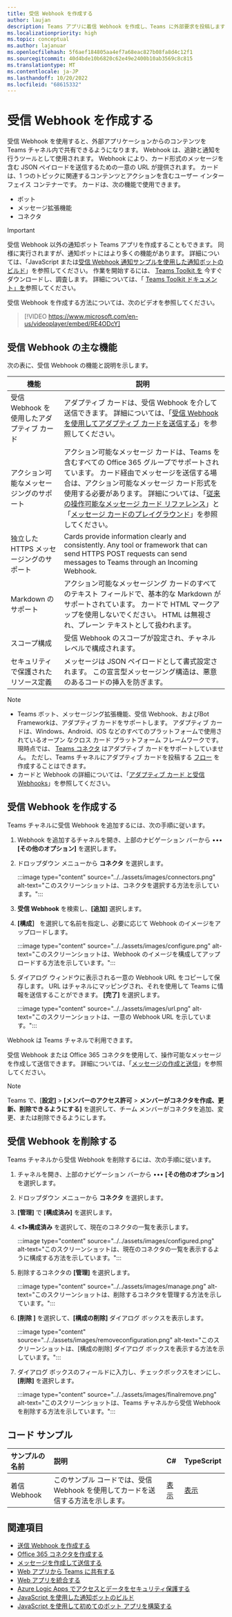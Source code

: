 ```yaml
---
title: 受信 Webhook を作成する
author: laujan
description: Teams アプリに着信 Webhook を作成し、Teams に外部要求を投稿します。 着信 Webhook を削除します。 着信 Webhook を使用してカードを送信するサンプル コード(C#,Node.js)。
ms.localizationpriority: high
ms.topic: conceptual
ms.author: lajanuar
ms.openlocfilehash: 5f6aef184805aa4ef7a68eac827b08fa8d4c12f1
ms.sourcegitcommit: 40d4bde10b6820c62e49e2400b10ab3569c8c815
ms.translationtype: MT
ms.contentlocale: ja-JP
ms.lasthandoff: 10/20/2022
ms.locfileid: "68615332"
---
```

# <a name="create-incoming-webhooks"></a>受信 Webhook を作成する

受信 Webhook を使用すると、外部アプリケーションからのコンテンツを Teams チャネル内で共有できるようになります。 Webhook は、追跡と通知を行うツールとして使用されます。 Webhook により、カード形式のメッセージを含む JSON ペイロードを送信するための一意の URL が提供されます。 カードは、1 つのトピックに関連するコンテンツとアクションを含むユーザー インターフェイス コンテナーです。 カードは、次の機能で使用できます。

* ボット
* メッセージ拡張機能
* コネクタ

> [!IMPORTANT]
> 受信 Webhook 以外の通知ボット Teams アプリを作成することもできます。 同様に実行されますが、通知ボットにはより多くの機能があります。 詳細については、「JavaScript または[受信 Webhook 通知サンプル](https://github.com/OfficeDev/TeamsFx-Samples/tree/dev/incoming-webhook-notification)[を使用した通知ボットのビルド](../../sbs-gs-notificationbot.yml)」を参照してください。 作業を開始するには、 [Teams Toolkit を](https://marketplace.visualstudio.com/items?itemName=TeamsDevApp.ms-teams-vscode-extension) 今すぐダウンロードし、調査します。 詳細については、「 [Teams Toolkit ドキュメント」を](../../toolkit/teams-toolkit-fundamentals.md)参照してください。

受信 Webhook を作成する方法については、次のビデオを参照してください。
<br>
> [!VIDEO https://www.microsoft.com/en-us/videoplayer/embed/RE4ODcY]

## <a name="key-features-of-an-incoming-webhook"></a>受信 Webhook の主な機能

次の表に、受信 Webhook の機能と説明を示します。

| 機能 | 説明 |
| -------- | ----------- |
|受信 Webhook を使用したアダプティブ カード | アダプティブ カードは、受信 Webhook を介して送信できます。 詳細については、「[受信 Webhookを使用してアダプティブ カードを送信する](../../webhooks-and-connectors/how-to/connectors-using.md#send-adaptive-cards-using-an-incoming-webhook)」を参照してください。|
|アクション可能なメッセージングのサポート|アクション可能なメッセージ カードは、Teams を含むすべての Office 365 グループでサポートされています。 カード経由でメッセージを送信する場合は、アクション可能なメッセージ カード形式を使用する必要があります。 詳細については、「[従来の操作可能なメッセージ カード リファレンス](/outlook/actionable-messages/message-card-reference)」と「[メッセージ カードのプレイグラウンド](https://messagecardplayground.azurewebsites.net)」を参照してください。|
|独立した HTTPS メッセージングのサポート|Cards provide information clearly and consistently. Any tool or framework that can send HTTPS POST requests can send messages to Teams through an Incoming Webhook.|
|Markdown のサポート|アクション可能なメッセージング カードのすべてのテキスト フィールドで、基本的な Markdown がサポートされています。 カードで HTML マークアップを使用しないでください。 HTML は無視され、プレーン テキストとして扱われます。|
|スコープ構成|受信 Webhook のスコープが設定され、チャネル レベルで構成されます。|
|セキュリティで保護されたリソース定義|メッセージは JSON ペイロードとして書式設定されます。 この宣言型メッセージング構造は、悪意のあるコードの挿入を防ぎます。|

<!--- TBD: A note should be short and eye-catching. No need to put a list item inside a Note or any admonition for that matter. Re-write the below list item.
--->

> [!NOTE]
>
> * Teams ボット、メッセージング拡張機能、受信 Webhook、およびBot Frameworkは、アダプティブ カードをサポートします。 アダプティブ カードは、Windows、Android、iOS などのすべてのプラットフォームで使用されているオープン なクロス カード プラットフォーム フレームワークです。 現時点では、 [Teams コネクタ](../../webhooks-and-connectors/how-to/connectors-creating.md) はアダプティブ カードをサポートしていません。 ただし、Teams チャネルにアダプティブ カードを投稿する [フロー](https://flow.microsoft.com/blog/microsoft-flow-in-microsoft-teams/) を作成することはできます。
> * カードと Webhook の詳細については、「[アダプティブ カード と受信 Webhooks](~/task-modules-and-cards/what-are-cards.md#adaptive-cards-and-incoming-webhooks)」を参照してください。

## <a name="create-an-incoming-webhook"></a>受信 Webhook を作成する

Teams チャネルに受信 Webhook を追加するには、次の手順に従います。

1. Webhook を追加するチャネルを開き、上部のナビゲーション バーから &#8226;&#8226;&#8226; **[その他のオプション]** を選択します。
1. ドロップダウン メニューから **コネクタ** を選択します。

   :::image type="content" source="../../assets/images/connectors.png" alt-text="このスクリーンショットは、コネクタを選択する方法を示しています。":::

1. **受信 Webhook** を検索し、**[追加]** 選択します。
1. **[構成］** を選択して名前を指定し、必要に応じて Webhook のイメージをアップロードします。

   :::image type="content" source="../../assets/images/configure.png" alt-text="このスクリーンショットは、Webhook のイメージを構成してアップロードする方法を示しています。":::

1. ダイアログ ウィンドウに表示される一意の Webhook URL をコピーして保存します。 URL はチャネルにマッピングされ、それを使用して Teams に情報を送信することができます。 **[完了]** を選択します。

   :::image type="content" source="../../assets/images/url.png" alt-text="このスクリーンショットは、一意の Webhook URL を示しています。":::

Webhook は Teams チャネルで利用できます。

受信 Webhook または Office 365 コネクタを使用して、操作可能なメッセージを作成して送信できます。 詳細については、「[メッセージの作成と送信](~/webhooks-and-connectors/how-to/connectors-using.md)」を参照してください。

> [!NOTE]
> Teams で、[**設定]** > **[メンバーのアクセス許可** > **メンバーがコネクタを作成、更新、削除できるようにする]** を選択して、チーム メンバーがコネクタを追加、変更、または削除できるようにします。

## <a name="remove-an-incoming-webhook"></a>受信 Webhook を削除する

Teams チャネルから受信 Webhook を削除するには、次の手順に従います。

1. チャネルを開き、上部のナビゲーション バーから &#8226;&#8226;&#8226; **[その他のオプション]** を選択します。
1. ドロップダウン メニューから **コネクタ** を選択します。
1. **[管理]** で **[構成済み]** を選択します。
1. **<*1*>構成済み** を選択して、現在のコネクタの一覧を表示します。

   :::image type="content" source="../../assets/images/configured.png" alt-text="このスクリーンショットは、現在のコネクタの一覧を表示するように構成する方法を示しています。":::

1. 削除するコネクタの **[管理]** を選択します。

   :::image type="content" source="../../assets/images/manage.png" alt-text="このスクリーンショットは、削除するコネクタを管理する方法を示しています。":::

1. **[削除 ]** を選択して、**[構成の削除]** ダイアログ ボックスを表示します。

   :::image type="content" source="../../assets/images/removeconfiguration.png" alt-text="このスクリーンショットは、[構成の削除] ダイアログ ボックスを表示する方法を示しています。":::

1. ダイアログ ボックスのフィールドに入力し、チェックボックスをオンにし、**[削除]** を選択します。

   :::image type="content" source="../../assets/images/finalremove.png" alt-text="このスクリーンショットは、Teams チャネルから受信 Webhook を削除する方法を示しています。":::

## <a name="code-sample"></a>コード サンプル

| サンプルの名前           | 説明 | C#    |  TypeScript |
|:---------------------|:--------------|:---------|:--------|
|着信 Webhook|このサンプル コードでは、受信 Webhook を使用してカードを送信する方法を示します。 |[表示](https://github.com/OfficeDev/Microsoft-Teams-Samples/tree/main/samples/incoming-webhook/csharp)|[表示](https://github.com/OfficeDev/TeamsFx-Samples/tree/release/incoming-webhook-notification) |

## <a name="see-also"></a>関連項目

* [送信 Webhook を作成する](~/webhooks-and-connectors/how-to/add-outgoing-webhook.md)
* [Office 365 コネクタを作成する](~/webhooks-and-connectors/how-to/connectors-creating.md)
* [メッセージを作成して送信する](~/webhooks-and-connectors/how-to/connectors-using.md)
* [Web アプリから Teams に共有する](~/concepts/build-and-test/share-to-teams-from-web-apps.md)
* [Web アプリを統合する](~/samples/integrate-web-apps-overview.md)
* [Azure Logic Apps でアクセスとデータをセキュリティ保護する](/azure/logic-apps/logic-apps-securing-a-logic-app)
* [JavaScript を使用した通知ボットのビルド](../../sbs-gs-notificationbot.yml)
* [JavaScript を使用して初めてのボット アプリを構築する](../../sbs-gs-bot.yml)
